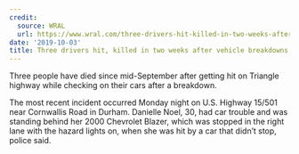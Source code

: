 ```yaml
---
credit:
  source: WRAL
  url: https://www.wral.com/three-drivers-hit-killed-in-two-weeks-after-vehicle-breakdowns/18675507/
date: '2019-10-03'
title: Three drivers hit, killed in two weeks after vehicle breakdowns
---
```



Three people have died since mid-September after getting hit on Triangle highway while checking on their cars after a breakdown.

The most recent incident occurred Monday night on U.S. Highway 15/501 near Cornwallis Road in Durham. Danielle Noel, 30, had car trouble and was standing behind her 2000 Chevrolet Blazer, which was stopped in the right lane with the hazard lights on, when she was hit by a car that didn’t stop, police said.